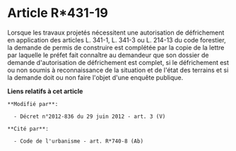 # Article R*431-19

Lorsque les travaux projetés nécessitent une autorisation de défrichement en application des articles L. 341-1, L. 341-3 ou
L. 214-13 du code forestier, la demande de permis de construire est complétée par la copie de la lettre par laquelle le
préfet fait connaître au demandeur que son dossier de demande d'autorisation de défrichement est complet, si le défrichement
est ou non soumis à reconnaissance de la situation et de l'état des terrains et si la demande doit ou non faire l'objet d'une
enquête publique.

**Liens relatifs à cet article**

	**Modifié par**:

	  - Décret n°2012-836 du 29 juin 2012 - art. 3 (V)

	**Cité par**:

	  - Code de l'urbanisme - art. R*740-8 (Ab)

